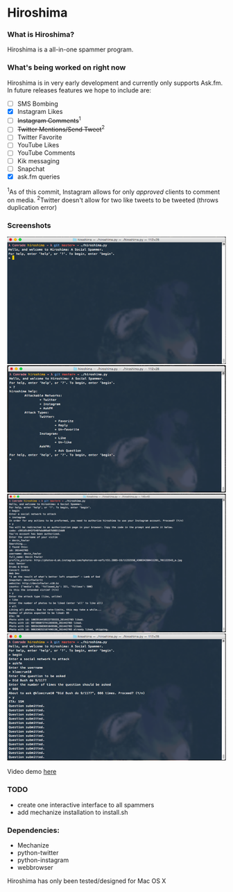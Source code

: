 # Hiroshima
### What is Hiroshima?
Hiroshima is a all-in-one spammer program. 

### What's being worked on right now
Hiroshima is in very early development and currently only supports Ask.fm. In future releases features we hope to include are:

- [ ] SMS Bombing
- [x] Instagram Likes
- [ ] ~~Instagram Comments~~<sup>1</sup>
- [ ] ~~Twitter Mentions/Send Tweet~~<sup>2</sup>
- [ ] Twitter Favorite
- [ ] YouTube Likes
- [ ] YouTube Comments
- [ ] Kik messaging
- [ ] Snapchat 
- [x] ask.fm queries

<sup>1</sup>As of this commit, Instagram allows for only *approved* clients to comment on media.
<sup>2</sup>Twitter doesn't allow for two like tweets to be tweeted (throws duplication error)

### Screenshots
![screenshot](screens/start-screen.png)
![screenshot](screens/help.png)
![screenshot](screens/instagram.png)
![screenshot](screens/askfm.png)

Video demo [here](https://www.youtube.com/watch?v=-xFVXAt4lMY)

### TODO
* create one interactive interface to all spammers
* add mechanize installation to install.sh

### Dependencies:
* Mechanize
* python-twitter
* python-instagram
* webbrowser

Hiroshima has only been tested/designed for Mac OS X
